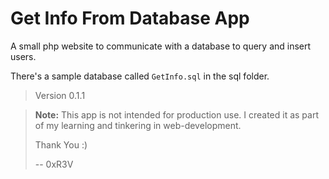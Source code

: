 # Get Info From Database App

A small php website to communicate with a database to query and insert users.

There's a sample database called `GetInfo.sql` in the sql folder.

> Version 0.1.1

> **Note:** This app is not intended for production use.
> I created it as part of my learning and tinkering in web-development.
>
> Thank You :)
>
> -- 0xR3V
